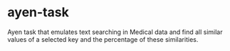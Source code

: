 # ayen-task
Ayen task that emulates text searching in Medical data and find all similar values of a selected key and the percentage of these similarities.
